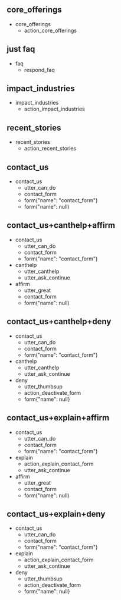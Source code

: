 ## core_offerings
* core_offerings
  - action_core_offerings

## just faq
* faq
  - respond_faq

## impact_industries
* impact_industries
  - action_impact_industries

## recent_stories
* recent_stories
  - action_recent_stories


## contact_us
* contact_us
  - utter_can_do
  - contact_form
  - form("name": "contact_form")
  - form("name": null)

## contact_us+canthelp+affirm
* contact_us
  - utter_can_do
  - contact_form
  - form("name": "contact_form")
* canthelp
  - utter_canthelp
  - utter_ask_continue
* affirm
  - utter_great
  - contact_form
  - form("name": null)

## contact_us+canthelp+deny
* contact_us
  - utter_can_do
  - contact_form
  - form("name": "contact_form")
* canthelp
  - utter_canthelp
  - utter_ask_continue
* deny
  - utter_thumbsup
  - action_deactivate_form
  - form{"name": null}

## contact_us+explain+affirm
* contact_us
  - utter_can_do
  - contact_form
  - form("name": "contact_form")
* explain
  - action_explain_contact_form
  - utter_ask_continue
* affirm
  - utter_great
  - contact_form
  - form("name": null)

## contact_us+explain+deny
* contact_us
  - utter_can_do
  - contact_form
  - form("name": "contact_form")
* explain
  - action_explain_contact_form
  - utter_ask_continue
* deny
  - utter_thumbsup
  - action_deactivate_form
  - form{"name": null}
